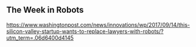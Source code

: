 ## The Week in Robots

https://www.washingtonpost.com/news/innovations/wp/2017/09/14/this-silicon-valley-startup-wants-to-replace-lawyers-with-robots/?utm_term=.06d6400d4145
